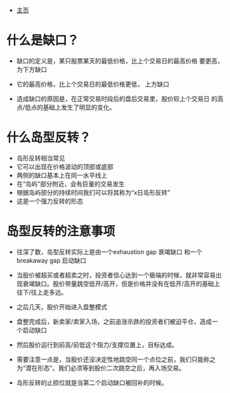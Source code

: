 - [主页](../README.md)

# 什么是缺口？

- 缺口的定义是，某只股票某天的最低价格，比上个交易日的最高价格
要更高， 为下方缺口
- 它的最高价格，比上个交易日的最低价格更低， 上方缺口

- 造成缺口的原因是，在正常交易时段后的盘后交易里，股价较上个交易日
的高点/低点的基础上发生了明显的变化。

# 什么岛型反转？

- 岛形反转相当常见
- 它可以出现在价格波动的顶部或底部
- 两侧的缺口基本上在同一水平线上
- 在“岛屿”部分附近，会有巨量的交易发生
- 根据岛屿部分的持续时间我们可以将其称为“x日岛形反转”
- 这是一个强力反转的形态

# 岛型反转的注意事项

- 往深了数，岛型反转实际上是由一个exhaustion gap 衰竭缺口
和一个breakaway gap 启动缺口

- 当股价被超买或者超卖之时，投资者信心达到一个极端的时候，就非常容易出现衰竭缺口。股价带量跳空低开/高开，但是价格并没有在低开/高开的基础上往下/往上走多远。
- 之后几天，股价开始进入盘整模式
- 盘整完成后，新卖家/卖家入场，之前追涨杀跌的投资者们被迫平仓，造成一个启动缺口
- 然后股价运行到前高/前低这个阻力/支撑位置上，目标达成。


- 需要注意一点是，当股价还没决定性地跳空同一个点位之前，我们只能称之为“潜在形态”。我们必须等到股价二次跳空之后，再入场交易。

- 岛形反转的止损位就是当第二个启动缺口被回补的时候。